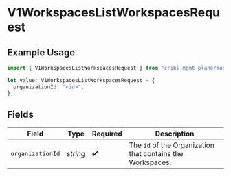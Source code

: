# V1WorkspacesListWorkspacesRequest

## Example Usage

```typescript
import { V1WorkspacesListWorkspacesRequest } from "cribl-mgmt-plane/models/operations";

let value: V1WorkspacesListWorkspacesRequest = {
  organizationId: "<id>",
};
```

## Fields

| Field                                                                 | Type                                                                  | Required                                                              | Description                                                           |
| --------------------------------------------------------------------- | --------------------------------------------------------------------- | --------------------------------------------------------------------- | --------------------------------------------------------------------- |
| `organizationId`                                                      | *string*                                                              | :heavy_check_mark:                                                    | The <code>id</code> of the Organization that contains the Workspaces. |